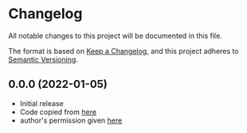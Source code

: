 # Changelog
All notable changes to this project will be documented in this file.

The format is based on [Keep a Changelog](https://keepachangelog.com/en/1.0.0/),
and this project adheres to [Semantic Versioning](https://semver.org/spec/v2.0.0.html).

## 0.0.0 (2022-01-05)
- Initial release
- Code copied from [here](https://github.com/rpgp/rpgp/blob/master/src/crypto/aes_kw.rs) 
- author's permission given [here](https://github.com/RustCrypto/block-ciphers/issues/294#issuecomment-1004300893)
